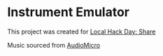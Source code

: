 # Instrument Emulator
This project was created for [Local Hack Day: Share](localhackday.mlh.io)

Music sourced from [AudioMicro](https://www.audiomicro.com/free-sound-effects/free-musical-instrument-and-sound-effects)